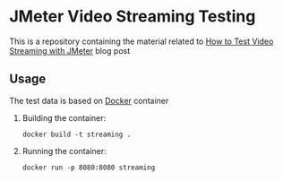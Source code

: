 # JMeter Video Streaming Testing

This is a repository containing the material related to [How to Test Video Streaming with JMeter](https://www.blazemeter.com/blog/video-streaming-testing) blog post

## Usage

The test data is based on [Docker](https://www.docker.com/)  container 

 1. Building the container:

        docker build -t streaming .
 2. Running the container:

        docker run -p 8080:8080 streaming
 
        